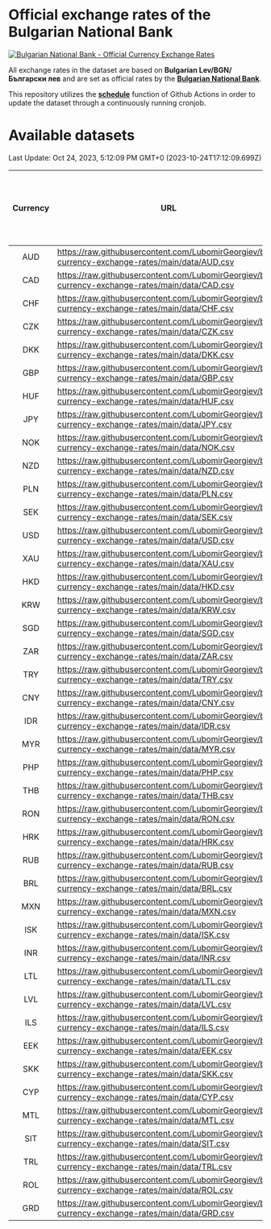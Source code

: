 # Official exchange rates of the Bulgarian National Bank

[![Bulgarian National Bank - Official Currency Exchange Rates](https://github.com/LubomirGeorgiev/bnb-currency-exchange-rates/actions/workflows/update-rates.yml/badge.svg?branch=main)](https://github.com/LubomirGeorgiev/bnb-currency-exchange-rates/actions/workflows/update-rates.yml)

All exchange rates in the dataset are based on **Bulgarian Lev/BGN/Български лев** and are set as official rates by the [**Bulgarian National Bank**](https://www.bnb.bg/Statistics/StExternalSector/StExchangeRates/StERForeignCurrencies/index.htm?toLang=_EN).

This repository utilizes the [**schedule**](https://docs.github.com/en/actions/reference/events-that-trigger-workflows) function of Github Actions in order to update the dataset through a continuously running cronjob.

# Available datasets

<!-- START LINKS (DO NOT EVER FU*ING DELETE THIS COMMENT FOR THE LOVE OF YOUR LIFE!!! IF YOU ARE CURIOS HOW IT WORKS, YOU CAN HAVE A LOOK AT ./src/updateReadme.ts) -->

Last Update: Oct 24, 2023, 5:12:09 PM GMT+0 (2023-10-24T17:12:09.699Z)

| Currency | URL                                                                                             | Number of records | Number of missing days that were filled in |
| :------: | ----------------------------------------------------------------------------------------------- | :---------------: | :----------------------------------------: |
|   AUD    | https://raw.githubusercontent.com/LubomirGeorgiev/bnb-currency-exchange-rates/main/data/AUD.csv |       8662        |                    2680                    |
|   CAD    | https://raw.githubusercontent.com/LubomirGeorgiev/bnb-currency-exchange-rates/main/data/CAD.csv |       8662        |                    2680                    |
|   CHF    | https://raw.githubusercontent.com/LubomirGeorgiev/bnb-currency-exchange-rates/main/data/CHF.csv |       8662        |                    2680                    |
|   CZK    | https://raw.githubusercontent.com/LubomirGeorgiev/bnb-currency-exchange-rates/main/data/CZK.csv |       8662        |                    2680                    |
|   DKK    | https://raw.githubusercontent.com/LubomirGeorgiev/bnb-currency-exchange-rates/main/data/DKK.csv |       8662        |                    2680                    |
|   GBP    | https://raw.githubusercontent.com/LubomirGeorgiev/bnb-currency-exchange-rates/main/data/GBP.csv |       8662        |                    2680                    |
|   HUF    | https://raw.githubusercontent.com/LubomirGeorgiev/bnb-currency-exchange-rates/main/data/HUF.csv |       8662        |                    2680                    |
|   JPY    | https://raw.githubusercontent.com/LubomirGeorgiev/bnb-currency-exchange-rates/main/data/JPY.csv |       8662        |                    2680                    |
|   NOK    | https://raw.githubusercontent.com/LubomirGeorgiev/bnb-currency-exchange-rates/main/data/NOK.csv |       8662        |                    2680                    |
|   NZD    | https://raw.githubusercontent.com/LubomirGeorgiev/bnb-currency-exchange-rates/main/data/NZD.csv |       8662        |                    2680                    |
|   PLN    | https://raw.githubusercontent.com/LubomirGeorgiev/bnb-currency-exchange-rates/main/data/PLN.csv |       8662        |                    2680                    |
|   SEK    | https://raw.githubusercontent.com/LubomirGeorgiev/bnb-currency-exchange-rates/main/data/SEK.csv |       8662        |                    2680                    |
|   USD    | https://raw.githubusercontent.com/LubomirGeorgiev/bnb-currency-exchange-rates/main/data/USD.csv |       8662        |                    2680                    |
|   XAU    | https://raw.githubusercontent.com/LubomirGeorgiev/bnb-currency-exchange-rates/main/data/XAU.csv |       8662        |                    2682                    |
|   HKD    | https://raw.githubusercontent.com/LubomirGeorgiev/bnb-currency-exchange-rates/main/data/HKD.csv |       8362        |                    2591                    |
|   KRW    | https://raw.githubusercontent.com/LubomirGeorgiev/bnb-currency-exchange-rates/main/data/KRW.csv |       8362        |                    2591                    |
|   SGD    | https://raw.githubusercontent.com/LubomirGeorgiev/bnb-currency-exchange-rates/main/data/SGD.csv |       8362        |                    2591                    |
|   ZAR    | https://raw.githubusercontent.com/LubomirGeorgiev/bnb-currency-exchange-rates/main/data/ZAR.csv |       8362        |                    2591                    |
|   TRY    | https://raw.githubusercontent.com/LubomirGeorgiev/bnb-currency-exchange-rates/main/data/TRY.csv |       6844        |                    2121                    |
|   CNY    | https://raw.githubusercontent.com/LubomirGeorgiev/bnb-currency-exchange-rates/main/data/CNY.csv |       6724        |                    2085                    |
|   IDR    | https://raw.githubusercontent.com/LubomirGeorgiev/bnb-currency-exchange-rates/main/data/IDR.csv |       6724        |                    2085                    |
|   MYR    | https://raw.githubusercontent.com/LubomirGeorgiev/bnb-currency-exchange-rates/main/data/MYR.csv |       6724        |                    2085                    |
|   PHP    | https://raw.githubusercontent.com/LubomirGeorgiev/bnb-currency-exchange-rates/main/data/PHP.csv |       6724        |                    2085                    |
|   THB    | https://raw.githubusercontent.com/LubomirGeorgiev/bnb-currency-exchange-rates/main/data/THB.csv |       6724        |                    2085                    |
|   RON    | https://raw.githubusercontent.com/LubomirGeorgiev/bnb-currency-exchange-rates/main/data/RON.csv |       6665        |                    2067                    |
|   HRK    | https://raw.githubusercontent.com/LubomirGeorgiev/bnb-currency-exchange-rates/main/data/HRK.csv |       6428        |                    1992                    |
|   RUB    | https://raw.githubusercontent.com/LubomirGeorgiev/bnb-currency-exchange-rates/main/data/RUB.csv |       6124        |                    1895                    |
|   BRL    | https://raw.githubusercontent.com/LubomirGeorgiev/bnb-currency-exchange-rates/main/data/BRL.csv |       5755        |                    1789                    |
|   MXN    | https://raw.githubusercontent.com/LubomirGeorgiev/bnb-currency-exchange-rates/main/data/MXN.csv |       5755        |                    1789                    |
|   ISK    | https://raw.githubusercontent.com/LubomirGeorgiev/bnb-currency-exchange-rates/main/data/ISK.csv |       5662        |                    1758                    |
|   INR    | https://raw.githubusercontent.com/LubomirGeorgiev/bnb-currency-exchange-rates/main/data/INR.csv |       5386        |                    1673                    |
|   LTL    | https://raw.githubusercontent.com/LubomirGeorgiev/bnb-currency-exchange-rates/main/data/LTL.csv |       5154        |                    1583                    |
|   LVL    | https://raw.githubusercontent.com/LubomirGeorgiev/bnb-currency-exchange-rates/main/data/LVL.csv |       4789        |                    1469                    |
|   ILS    | https://raw.githubusercontent.com/LubomirGeorgiev/bnb-currency-exchange-rates/main/data/ILS.csv |       4660        |                    1452                    |
|   EEK    | https://raw.githubusercontent.com/LubomirGeorgiev/bnb-currency-exchange-rates/main/data/EEK.csv |       3999        |                    1225                    |
|   SKK    | https://raw.githubusercontent.com/LubomirGeorgiev/bnb-currency-exchange-rates/main/data/SKK.csv |       2971        |                    913                     |
|   CYP    | https://raw.githubusercontent.com/LubomirGeorgiev/bnb-currency-exchange-rates/main/data/CYP.csv |       2903        |                    887                     |
|   MTL    | https://raw.githubusercontent.com/LubomirGeorgiev/bnb-currency-exchange-rates/main/data/MTL.csv |       2603        |                    798                     |
|   SIT    | https://raw.githubusercontent.com/LubomirGeorgiev/bnb-currency-exchange-rates/main/data/SIT.csv |       2541        |                    777                     |
|   TRL    | https://raw.githubusercontent.com/LubomirGeorgiev/bnb-currency-exchange-rates/main/data/TRL.csv |       1816        |                    557                     |
|   ROL    | https://raw.githubusercontent.com/LubomirGeorgiev/bnb-currency-exchange-rates/main/data/ROL.csv |       1697        |                    524                     |
|   GRD    | https://raw.githubusercontent.com/LubomirGeorgiev/bnb-currency-exchange-rates/main/data/GRD.csv |        359        |                    107                     |

<!-- END LINKS (DO NOT EVER FU*ING DELETE THIS COMMENT FOR THE LOVE OF YOUR LIFE!!! IF YOU ARE CURIOS HOW IT WORKS, YOU CAN HAVE A LOOK AT ./src/updateReadme.ts) -->
